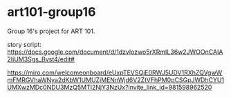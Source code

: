 # art101-group16
Group 16's project for ART 101.

story script:
https://docs.google.com/document/d/1dzvlozwo5rXRmIL36w2JWOOnCAIA2IiUM3Sgs_Bvst4/edit#

https://miro.com/welcomeonboard/eUxpTEVSQjE0RWJ5UDV1RXhZQVgwWmFMRGVhaWNya2dKbW1UMUZjMENnWjd6V2ZtVFhPM0pCSGpJWDhCYU1UMXwzMDc0NDU3MzQ5MTI2NjY3NzUx?invite_link_id=981598962520

